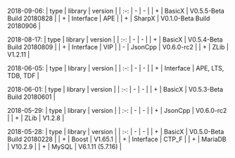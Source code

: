
2018-09-06:
| type | library | version |
| :-: | - | - |
| + | BasicX | V0.5.5-Beta Build 20180828 |
| + | Interface | APE |
| + | SharpX | V0.1.0-Beta Build 20180906 |
<br>

2018-08-17:
| type | library | version |
| :-: | - | - |
| + | BasicX | V0.5.4-Beta Build 20180809 |
| + | Interface | VIP |
| - | JsonCpp | V0.6.0-rc2 |
| + | ZLib | V1.2.11 |
<br>

2018-06-05:
| type | library | version |
| :-: | - | - |
| + | Interface | APE, LTS, TDB, TDF |
<br>

2018-06-01:
| type | library | version |
| :-: | - | - |
| + | BasicX | V0.5.3-Beta Build 20180601 |
<br>

2018-05-29:
| type | library | version |
| :-: | - | - |
| + | JsonCpp | V0.6.0-rc2 |
| + | ZLib | V1.2.8 |
<br>

2018-05-28:
| type | library | version |
| :-: | - | - |
| + | BasicX | V0.5.0-Beta Build 20180228 |
| + | Boost | V1.65.1 |
| + | Interface | CTP_F |
| + | MariaDB | V10.2.9 |
| + | MySQL | V6.1.11 (5.7.16) |
